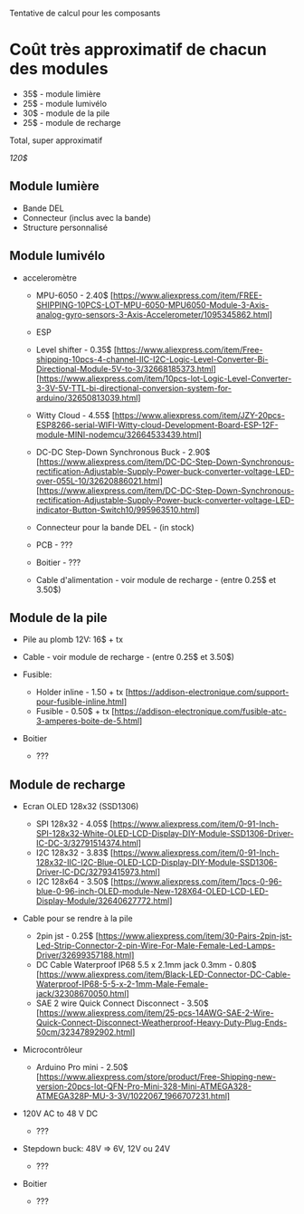 
Tentative de calcul pour les composants


# Coût très approximatif de chacun des modules

  - 35$ - module limière
  - 25$ - module lumivélo
  - 30$ - module de la pile
  - 25$ - module de recharge

Total, super approximatif

  *120$* 

## Module lumière

  - Bande DEL
  - Connecteur (inclus avec la bande)
  - Structure personnalisé

## Module lumivélo

  - acceleromètre

    - MPU-6050 - 2.40$
      [https://www.aliexpress.com/item/FREE-SHIPPING-10PCS-LOT-MPU-6050-MPU6050-Module-3-Axis-analog-gyro-sensors-3-Axis-Accelerometer/1095345862.html]
    - ESP

    - Level shifter - 0.35$
      [https://www.aliexpress.com/item/Free-shipping-10pcs-4-channel-IIC-I2C-Logic-Level-Converter-Bi-Directional-Module-5V-to-3/32668185373.html]
      [https://www.aliexpress.com/item/10pcs-lot-Logic-Level-Converter-3-3V-5V-TTL-bi-directional-conversion-system-for-arduino/32650813039.html]

    - Witty Cloud - 4.55$
      [https://www.aliexpress.com/item/JZY-20pcs-ESP8266-serial-WIFI-Witty-cloud-Development-Board-ESP-12F-module-MINI-nodemcu/32664533439.html]

    - DC-DC Step-Down Synchronous Buck - 2.90$
      [https://www.aliexpress.com/item/DC-DC-Step-Down-Synchronous-rectification-Adjustable-Supply-Power-buck-converter-voltage-LED-over-055L-10/32620886021.html]
      [https://www.aliexpress.com/item/DC-DC-Step-Down-Synchronous-rectification-Adjustable-Supply-Power-buck-converter-voltage-LED-indicator-Button-Switch10/995963510.html]

    - Connecteur pour la bande DEL - (in stock)

    - PCB - ???

    - Boitier - ???

    - Cable d'alimentation - voir module de recharge - (entre 0.25$ et 3.50$)

## Module de la pile

  - Pile au plomb 12V: 16$ + tx

  - Cable - voir module de recharge - (entre 0.25$ et 3.50$)

  - Fusible:

    - Holder inline - 1.50 + tx
      [https://addison-electronique.com/support-pour-fusible-inline.html]
    - Fusible - 0.50$ + tx
      [https://addison-electronique.com/fusible-atc-3-amperes-boite-de-5.html]

  - Boitier

    - ???

## Module de recharge

  - Ecran OLED 128x32 (SSD1306)

    - SPI 128x32 - 4.05$
      [https://www.aliexpress.com/item/0-91-Inch-SPI-128x32-White-OLED-LCD-Display-DIY-Module-SSD1306-Driver-IC-DC-3/32791514374.html]
    - I2C 128x32 - 3.83$
      [https://www.aliexpress.com/item/0-91-Inch-128x32-IIC-I2C-Blue-OLED-LCD-Display-DIY-Module-SSD1306-Driver-IC-DC/32793415973.html]
    - I2C 128x64 - 3.50$
      [https://www.aliexpress.com/item/1pcs-0-96-blue-0-96-inch-OLED-module-New-128X64-OLED-LCD-LED-Display-Module/32640627772.html]

  - Cable pour se rendre à la pile

    - 2pin jst - 0.25$
      [https://www.aliexpress.com/item/30-Pairs-2pin-jst-Led-Strip-Connector-2-pin-Wire-For-Male-Female-Led-Lamps-Driver/32699357188.html]
    - DC Cable Waterproof IP68 5.5 x 2.1mm jack 0.3mm - 0.80$
      [https://www.aliexpress.com/item/Black-LED-Connector-DC-Cable-Waterproof-IP68-5-5-x-2-1mm-Male-Female-jack/32308670050.html]
    - SAE 2 wire Quick Connect Disconnect - 3.50$
      [https://www.aliexpress.com/item/25-pcs-14AWG-SAE-2-Wire-Quick-Connect-Disconnect-Weatherproof-Heavy-Duty-Plug-Ends-50cm/32347892902.html]

  - Microcontrôleur

    - Arduino Pro mini - 2.50$
      [https://www.aliexpress.com/store/product/Free-Shipping-new-version-20pcs-lot-QFN-Pro-Mini-328-Mini-ATMEGA328-ATMEGA328P-MU-3-3V/1022067_1966707231.html]

  - 120V AC to 48 V DC

    - ???

  - Stepdown buck: 48V => 6V, 12V ou 24V

    - ???

  - Boitier

    - ???
